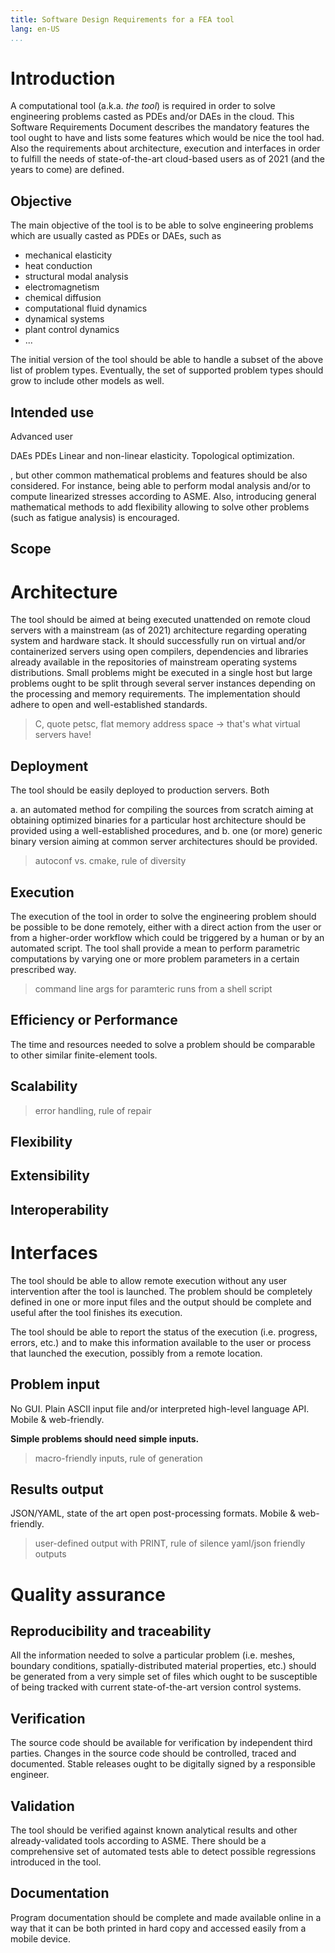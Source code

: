 ```yaml
---
title: Software Design Requirements for a FEA tool
lang: en-US
...
```




# Introduction

A computational tool (a.k.a. _the tool_) is required in order to solve engineering problems casted as PDEs and/or DAEs in the cloud.
This Software Requirements Document describes the mandatory features the tool ought to have and lists some features which would be nice the tool had.
Also the requirements about architecture, execution and interfaces in order to fulfill the needs of state-of-the-art cloud-based users as of 2021 (and the years to come) are defined. 


## Objective

The main objective of the tool is to be able to solve engineering problems which are usually casted as PDEs or DAEs, such as

 * mechanical elasticity
 * heat conduction
 * structural modal analysis
 * electromagnetism
 * chemical diffusion
 * computational fluid dynamics
 * dynamical systems
 * plant control dynamics
 * ...

The initial version of the tool should be able to handle a subset of the above list of problem types.
Eventually, the set of supported problem types should grow to include other models as well.


## Intended use

Advanced user

DAEs
PDEs
Linear and non-linear elasticity.
Topological optimization.

, but other common mathematical problems and features should be also considered. For instance, being able to perform modal analysis and/or to compute linearized stresses according to ASME. Also, introducing general mathematical methods to add flexibility allowing to solve other problems (such as fatigue analysis) is encouraged.


## Scope



# Architecture

The tool should be aimed at being executed unattended on remote cloud servers with a mainstream (as of 2021) architecture regarding operating system and hardware stack. It should successfully run on virtual and/or containerized servers using open compilers, dependencies and libraries already available in the repositories of mainstream operating systems distributions. Small problems might be executed in a single host but large problems ought to be split through several server instances depending on the processing and memory requirements. 
The implementation should adhere to open and well-established standards.

> C, quote petsc, flat memory address space -> that's what virtual servers have!

## Deployment

The tool should be easily deployed to production servers. Both

 a. an automated method for compiling the sources from scratch aiming at obtaining optimized binaries for a particular host architecture should be provided using a well-established procedures, and
 b. one (or more) generic binary version aiming at common server architectures should be provided.

> autoconf vs. cmake, rule of diversity 
 

## Execution 

The execution of the tool in order to solve the engineering problem should be possible to be done remotely, either with a direct action from the user or from a higher-order workflow which could be triggered by a human or by an automated script. 
The tool shall provide a mean to perform parametric computations by varying one or more problem parameters in a certain prescribed way.

> command line args for paramteric runs from a shell script

## Efficiency or Performance

The time and resources needed to solve a problem should be comparable to other similar finite-element tools.


## Scalability 

> error handling, rule of repair

## Flexibility


## Extensibility


## Interoperability


# Interfaces


The tool should be able to allow remote execution without any user intervention after the tool is launched. The problem should be completely defined in one or more input files and the output should be complete and useful after the tool finishes its execution.

The tool should be able to report the status of the execution (i.e. progress, errors, etc.) and to make this information available to the user or process that launched the execution, possibly from a remote location.

## Problem input

No GUI. Plain ASCII input file and/or interpreted high-level language API.
Mobile & web-friendly.

**Simple problems should need simple inputs.**

> macro-friendly inputs, rule of generation

## Results output

JSON/YAML, state of the art open post-processing formats.
Mobile & web-friendly.

> user-defined output with PRINT, rule of silence
> yaml/json friendly outputs


# Quality assurance

## Reproducibility and traceability 

All the information needed to solve a particular problem (i.e. meshes, boundary conditions, spatially-distributed material properties, etc.) should be  generated from a very simple set of files which ought to be susceptible of being tracked with current state-of-the-art version control systems.


## Verification

The source code should be available for verification by independent third parties.
Changes in the source code should be controlled, traced and documented.
Stable releases ought to be digitally signed by a responsible engineer.

## Validation

The tool should be verified against known analytical results and other already-validated tools according to ASME.
There should be a comprehensive set of automated tests able to detect possible regressions introduced in the tool.


## Documentation

Program documentation should be complete and made available online in a way that it can be both printed in hard copy and accessed easily from a mobile device.

